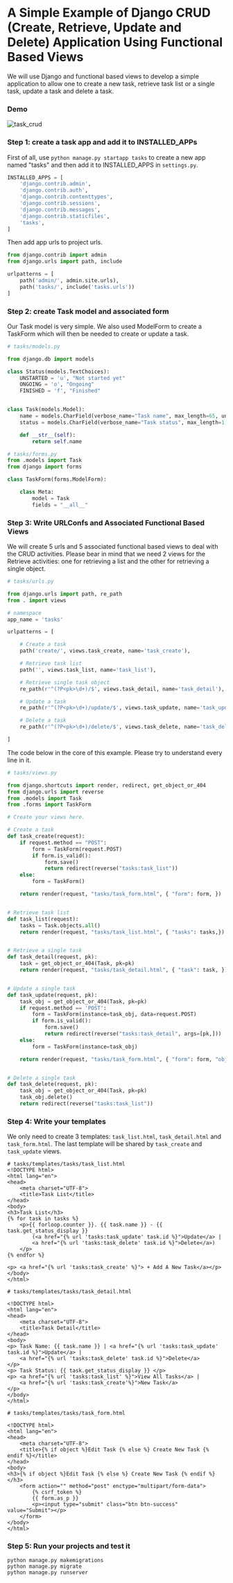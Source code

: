 # A Simple Example of Django CRUD (Create, Retrieve, Update and Delete) Application Using Functional Based Views

We will use Django and functional based views to develop a simple application to allow one to create a new task, retrieve task list or a single task, update a task and delete a task. 

### Demo

![task_crud](task_crud.gif)

### Step 1: create a task app and add it to INSTALLED_APPs

First of all, use `python manage.py startapp tasks` to create a new app named "tasks" and then add it to INSTALLED_APPS in `settings.py`.

```python
INSTALLED_APPS = [
    'django.contrib.admin',
    'django.contrib.auth',
    'django.contrib.contenttypes',
    'django.contrib.sessions',
    'django.contrib.messages',
    'django.contrib.staticfiles',
    'tasks',
]
```

Then add app urls to project urls.

```python
from django.contrib import admin
from django.urls import path, include

urlpatterns = [
    path('admin/', admin.site.urls),
    path('tasks/', include('tasks.urls'))
]

```

### Step 2:  create Task model and associated form

Our Task model is very simple. We also used ModelForm to create a TaskForm which will then be needed to create or update a task.

```python
# tasks/models.py

from django.db import models

class Status(models.TextChoices):
    UNSTARTED = 'u', "Not started yet"
    ONGOING = 'o', "Ongoing"
    FINISHED = 'f', "Finished"


class Task(models.Model):
    name = models.CharField(verbose_name="Task name", max_length=65, unique=True)
    status = models.CharField(verbose_name="Task status", max_length=1, choices=Status.choices)

    def __str__(self):
        return self.name

# tasks/forms.py
from .models import Task
from django import forms

class TaskForm(forms.ModelForm):

    class Meta:
        model = Task
        fields = "__all__"
```

### Step 3:  Write URLConfs and Associated Functional Based Views

We will create 5 urls and 5 associated functional based views to deal with the CRUD activities. Please bear in mind that we need 2 views for the Retrieve activities: one for retrieving a list and the other for retrieving a single object.

``` tasks/urls.py
# tasks/urls.py

from django.urls import path, re_path
from . import views

# namespace
app_name = 'tasks'

urlpatterns = [

    # Create a task
    path('create/', views.task_create, name='task_create'),

    # Retrieve task list
    path('', views.task_list, name='task_list'),

    # Retrieve single task object
    re_path(r'^(?P<pk>\d+)/$', views.task_detail, name='task_detail'),

    # Update a task
    re_path(r'^(?P<pk>\d+)/update/$', views.task_update, name='task_update'),

    # Delete a task
    re_path(r'^(?P<pk>\d+)/delete/$', views.task_delete, name='task_delete'),

]
```

The code below in the core of this example. Please try to understand every line in it.

```python
# tasks/views.py

from django.shortcuts import render, redirect, get_object_or_404
from django.urls import reverse
from .models import Task
from .forms import TaskForm

# Create your views here.

# Create a task
def task_create(request):
    if request.method == "POST":
        form = TaskForm(request.POST)
        if form.is_valid():
            form.save()
            return redirect(reverse("tasks:task_list"))
    else:
        form = TaskForm()

    return render(request, "tasks/task_form.html", { "form": form, })


# Retrieve task list
def task_list(request):
    tasks = Task.objects.all()
    return render(request, "tasks/task_list.html", { "tasks": tasks,})


# Retrieve a single task
def task_detail(request, pk):
    task = get_object_or_404(Task, pk=pk)
    return render(request, "tasks/task_detail.html", { "task": task, })


# Update a single task
def task_update(request, pk):
    task_obj = get_object_or_404(Task, pk=pk)
    if request.method == 'POST':
        form = TaskForm(instance=task_obj, data=request.POST)
        if form.is_valid():
            form.save()
            return redirect(reverse("tasks:task_detail", args=[pk,]))
    else:
        form = TaskForm(instance=task_obj)

    return render(request, "tasks/task_form.html", { "form": form, "object": task_obj})


# Delete a single task
def task_delete(request, pk):
    task_obj = get_object_or_404(Task, pk=pk)
    task_obj.delete()
    return redirect(reverse("tasks:task_list"))

```

### Step 4:  Write your templates

We only need to create 3 templates: `task_list.html`, `task_detail.html` and `task_form.html`. The last template will be shared by `task_create` and `task_update` views. 

```
# tasks/templates/tasks/task_list.html
<!DOCTYPE html>
<html lang="en">
<head>
    <meta charset="UTF-8">
    <title>Task List</title>
</head>
<body>
<h3>Task List</h3>
{% for task in tasks %}
    <p>{{ forloop.counter }}. {{ task.name }} - {{ task.get_status_display }}
        (<a href="{% url 'tasks:task_update' task.id %}">Update</a> |
        <a href="{% url 'tasks:task_delete' task.id %}">Delete</a>)
    </p>
{% endfor %}

<p> <a href="{% url 'tasks:task_create' %}"> + Add A New Task</a></p>
</body>
</html>

# tasks/templates/tasks/task_detail.html

<!DOCTYPE html>
<html lang="en">
<head>
    <meta charset="UTF-8">
    <title>Task Detail</title>
</head>
<body>
<p> Task Name: {{ task.name }} | <a href="{% url 'tasks:task_update' task.id %}">Update</a> |
    <a href="{% url 'tasks:task_delete' task.id %}">Delete</a>
</p>
<p> Task Status: {{ task.get_status_display }} </p>
<p> <a href="{% url 'tasks:task_list' %}">View All Tasks</a> |
    <a href="{% url 'tasks:task_create'%}">New Task</a>
</p>
</body>
</html>

# tasks/templates/tasks/task_form.html

<!DOCTYPE html>
<html lang="en">
<head>
    <meta charset="UTF-8">
    <title>{% if object %}Edit Task {% else %} Create New Task {% endif %}</title>
</head>
<body>
<h3>{% if object %}Edit Task {% else %} Create New Task {% endif %}</h3>
    <form action="" method="post" enctype="multipart/form-data">
        {% csrf_token %}
        {{ form.as_p }}
        <p><input type="submit" class="btn btn-success" value="Submit"></p>
    </form>
</body>
</html>
```

### Step 5:  Run your projects and test it

```
python manage.py makemigrations
python manage.py migrate
python manage.py runserver
```



